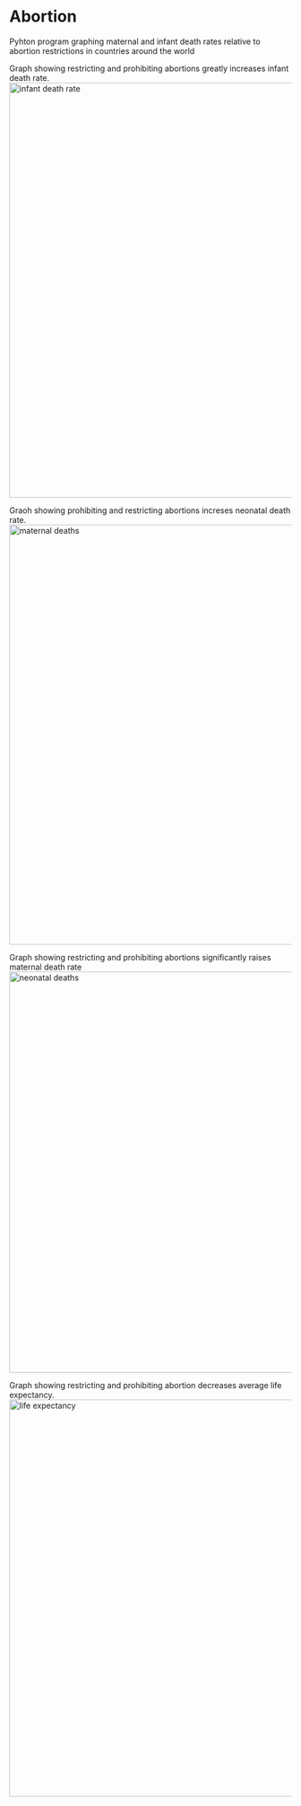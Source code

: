 # Abortion
Pyhton program graphing maternal and infant death rates relative to abortion restrictions in countries around the world

Graph showing restricting and prohibiting abortions greatly increases infant death rate. 
<img width="739" alt="infant death rate" src="https://user-images.githubusercontent.com/98672738/176088465-5f310695-e362-45ea-b3de-8aa24a78c929.png">

Graoh showing prohibiting and restricting abortions increses neonatal death rate.
<img width="748" alt="maternal deaths" src="https://user-images.githubusercontent.com/98672738/176088477-b210ab6a-b591-49c7-9122-e6682a46a0a0.png">

Graph showing restricting and prohibiting abortions significantly raises maternal death rate
<img width="714" alt="neonatal deaths" src="https://user-images.githubusercontent.com/98672738/176088512-15183575-1f1a-4bef-8623-f4ad5ca40237.png">

Graph showing restricting and prohibiting abortion decreases average life expectancy. 
<img width="707" alt="life expectancy" src="https://user-images.githubusercontent.com/98672738/176088518-a4d11577-e253-43a9-8107-0dff6785f0ae.png">
